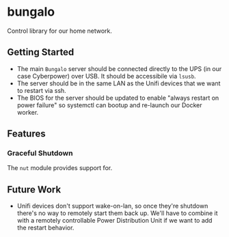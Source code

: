 # bungalo

Control library for our home network.

## Getting Started

- The main `Bungalo` server should be connected directly to the UPS (in our case Cyberpower) over USB. It should be accessibile via `lsusb`.
- The server should be in the same LAN as the Unifi devices that we want to restart via ssh.
- The BIOS for the server should be updated to enable "always restart on power failure" so systemctl can bootup and re-launch our Docker worker.

## Features

### Graceful Shutdown

The `nut` module provides support for.

## Future Work

- Unifi devices don't support wake-on-lan, so once they're shutdown there's no way to remotely start them back up. We'll have to combine it with a remotely controllable Power Distribution Unit if we want to add the restart behavior.

